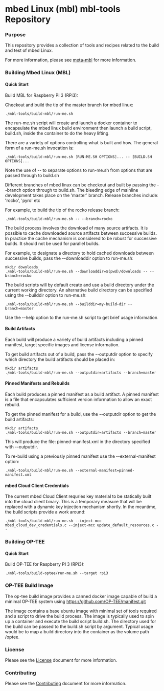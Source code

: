 # mbed Linux (mbl) mbl-tools Repository

### Purpose

This repository provides a collection of tools and recipes related to
the build and test of mbed Linux.

For more information, please see [meta-mbl][meta-mbl] for more information.

### Building Mbed Linux (MBL) ###

#### Quick Start

Build MBL for Raspberry PI 3 (RPi3):

Checkout and build the tip of the master branch for mbed linux:

```
./mbl-tools/build-mbl/run-me.sh
```

The run-me.sh script will create and launch a docker container to
encapsulate the mbed linux build environment then launch a build
script, build.sh, inside the container to do the heavy lifting.

There are a variety of options controlling what is built and how. The general form of a run-me.sh invocation is:

```
./mbl-tools/build-mbl/run-me.sh [RUN-ME.SH OPTIONS]... -- [BUILD.SH OPTIONS]...
```

Note the use of -- to separate options to run-me.sh from options that
are passed through to build.sh

Different branches of mbed linux can be checkout and built by passing
the --branch option through to build.sh.  The bleeding edge of
mainline development takes place on the 'master' branch.  Release
branches include: 'rocko', 'pyro' etc

For example, to build the tip of the rocko release branch:

```
./mbl-tools/build-mbl/run-me.sh -- --branch=rocko
```

The build process involves the download of many source artifacts.  It
is possible to cache downloaded source artifacts between successive
builds.  In practice the cache mechanism is considered to be robust
for successive builds.  It should not be used for parallel builds.

For example, to designate a directory to hold cached downloads
between successive builds, pass the --downloaddir option to run-me.sh:

```
mkdir downloads
./mbl-tools/build-mbl/run-me.sh --downloaddir=$(pwd)/downloads -- --branch=rocko
```

The build scripts will by default create and use a build directory
under the current working directory.  An alternative build directory
can be specified using the --builddir option to run-me.sh:

```
./mbl-tools/build-mbl/run-me.sh --builddir=my-build-dir --branch=master
```

Use the --help option to the run-me.sh script to get brief usage
information.

#### Build Artifacts

Each build will produce a variety of build artifacts including a
pinned manifest, target specific images and license information.

To get build artifacts out of a build, pass the --outputdir option to
specify which directory the build artifacts should be placed in:

```
mkdir artifacts
./mbl-tools/build-mbl/run-me.sh --outputdir=artifacts --branch=master
```

#### Pinned Manifests and Rebuilds

Each build produces a pinned manifest as a build artifact.  A pinned
manifest is a file that encapsulates sufficient version information to
allow an exact rebuild.

To get the pinned manifest for a build, use the --outputdir option to
get the build artifacts:

```
mkdir artifacts
./mbl-tools/build-mbl/run-me.sh --outputdir=artifacts --branch=master
```

This will produce the file: pinned-manifest.xml in the directory
specified with --outputdir.

To re-build using a previously pinned manifest use the --external-manifest option:

```
./mbl-tools/build-mbl/run-me.sh --external-manifest=pinned-manifest.xml
```

#### mbed Cloud Client Credentials

The current mbed Cloud Client requries key material to be statically
built into the cloud client binary.  This is a temporary measure that
will be replaced with a dynamic key injection mechanism shortly.  In
the meantime, the build scripts provide a work around:

```
./mbl-tools/build-mbl/run-me.sh --inject-mcc mbed_cloud_dev_credentials.c --inject-mcc update_default_resources.c --
```

### Building OP-TEE ###

#### Quick Start

Build OP-TEE for Raspberry PI 3 (RPi3):

```
./mbl-tools/build-optee/run-me.sh --target rpi3
```

### OP-TEE Build Image

The op-tee build image provides a canned docker image capable of build
a minimal OP-TEE system using https://github.com/OP-TEE/manifest.git

The image contains a base ubuntu image with minimal set of tools
required and a script to drive the build process.  The image is
typically used to spin up a container and execute the build script
build.sh.  The directory used for the build can be passed to the
build.sh script by argument.  Typical usage would be to map a
build directory into the container as the volume path /optee.

### License

Please see the [License][mbl-license] document for more information.

### Contributing

Please see the [Contributing][mbl-contributing] document for more information.



[meta-mbl]: https://github.com/ARMmbed/meta-mbl/blob/master/README.md
[mbl-license]: LICENSE.md
[mbl-contributing]: CONTRIBUTING.md

